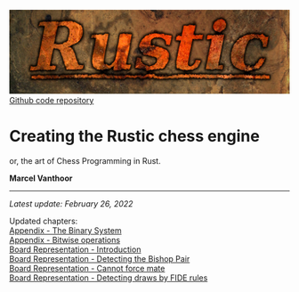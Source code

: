![Rustic Logo](../img/rustic-logo-web.jpg)
[Github code repository](https://github.com/mvanthoor/rustic)

# Creating the Rustic chess engine

or, the art of Chess Programming in Rust.

__**Marcel Vanthoor**__<br /><hr />

_Latest update: February 26, 2022_<br />

Updated chapters:<br />
[Appendix - The Binary System](../appendix/binary_system.md)<br />
[Appendix - Bitwise operations](../appendix/bitwise_operations.md)<br />
[Board Representation -
Introduction](../board_representation/introduction.md)<br />
[Board Representation - Detecting the Bishop
Pair](../board_representation/detecting_bishop_pair.md)<br />
[Board Representation - Cannot force
mate](../board_representation/detecting_cant_force_mate.md)<br />
[Board Representation - Detecting draws by FIDE
rules](../board_representation/detecting_fide_draws.md)